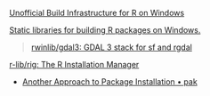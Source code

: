 
[Unofficial Build Infrastructure for R on Windows](https://github.com/r-windows)

[Static libraries for building R packages on Windows.](https://github.com/rwinlib)

> [rwinlib/gdal3: GDAL 3 stack for sf and rgdal](https://github.com/rwinlib/gdal3/)

[r-lib/rig: The R Installation Manager](https://github.com/r-lib/rig)

- [Another Approach to Package Installation • pak](https://pak.r-lib.org/)